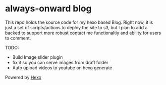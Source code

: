 # always-onward blog

This repo holds the source code for my hexo based Blog. Right now, it is just a set of scripts/actions to deploy the site to s3,
but I plan to add a backed to support more robust contact me functionaltiy and ability for users to comment.

TODO:
- Build Image slider plugin
- fix it so you can serve images from draft folder
- Auto upload videos to youtube on hexo generate

Powered by [Hexo](https://hexo.io/docs/)
